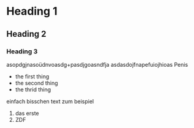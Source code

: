 # Heading 1
## Heading 2
### Heading 3

asopdgjnasoüdnvoasdg+pasdjgoasndfja asdasdojfnapefuiojhioas Penis

 - the first thing
 - the second thing
 - the thrid thing

 einfach bisschen text zum beispiel

 1. das erste
 2. ZDF
